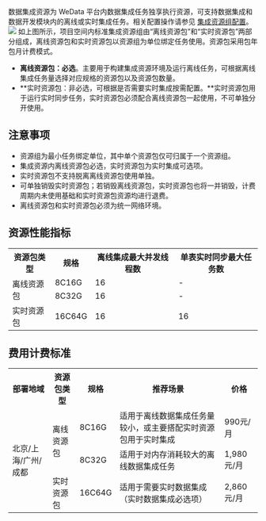 数据集成资源为 WeData 平台内数据集成任务独享执行资源，可支持数据集成和数据开发模块内的离线或实时集成任务。相关配置操作请参见 [集成资源组配置](https://cloud.tencent.com/document/product/1267/78676)。
![](https://qcloudimg.tencent-cloud.cn/raw/9bdd2bc2f8595478eebc94a8f2450afc.png)
如上图所示，项目空间内标准集成资源组由“离线资源包”和“实时资源包”两部分组成，离线资源包和实时资源包以资源组为单位绑定任务使用。资源包采用包年包月计费模式。
- **离线资源包：必选**。主要用于构建集成资源环境及运行离线任务，可根据离线集成任务量选择对应规格的资源包以及资源包数量。
- **实时资源包：非必选，可根据是否需要实时集成按需配置。**实时资源包用于运行实时同步任务，实时资源包必须配合离线资源包一起使用，不可单独分开使用。

## 注意事项
- 资源组为最小任务绑定单位，其中单个资源包仅可归属于一个资源组。
- 集成资源内离线资源包必选，实时资源包为实时集成可选项。
- 实时资源包不支持脱离离线资源包使用单独。
- 可单独销毁实时资源包；若销毁离线资源包，实时资源包也将一并销毁，计费周期内未使用基础和实时资源包资源均进行退费。
- 离线资源包和实时资源包必须为统一网络环境。

## 资源性能指标
<table>
<tr>
<th>资源包类型</th>
<th>规格</th>
<th>离线集成最大并发线程数</th>
<th>单表实时同步最大任务数</th>
</tr>
<tr>
<td rowspan=2>离线资源包</td>
<td>8C16G</td>
<td>16</td>
<td>-</td>
</tr>
<tr>
<td>8C32G</td>
<td>16</td>
<td>-</td>
</tr>
<tr>
<td rowspan=1>实时资源包</td>
<td>16C64G</td>
<td>16</td>
<td>16</td>
</tr>
</table>

## 费用计费标准
<table>
<tr>
<th>部署地域</th>
<th>资源包类型</th>
<th>规格</th>
<th>推荐场景</th>
<th>价格</th>
</tr>
<tr>
<td rowspan=3>北京/上海/广州/成都</td>
<td rowspan=2>离线资源包</td>
<td>8C16G</td>
<td>适用于离线数据集成任务量较小，或主要搭配实时资源包用于实时集成</td>
<td>990元/月 </td>
</tr>
<tr>
<td>8C32G</td>
<td>适用于对内存消耗较大的离线数据集成任务</td>
<td>1,980元/月 </td>
</tr>
<tr>
<td rowspan=1>实时资源包</td>
<td>16C64G</td>
<td>适用于需要实时数据集成（实时数据集成必选项）</td>
<td>2,860元/月</td>
</tr>
</table>
   

